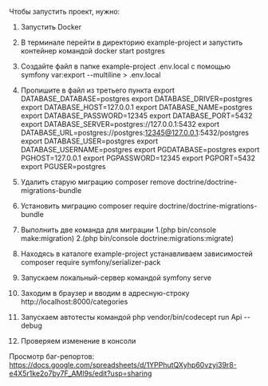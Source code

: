 Чтобы запустить проект, нужно:
1. Запустить Docker
2. В терминале перейти в директорию example-project и запустить контейнер командой docker start postgres
3. Создайте файл в папке example-project .env.local с помощью symfony var:export --multiline > .env.local
4. Пропишите в файл из третьего пункта
   export DATABASE_DATABASE=postgres
   export DATABASE_DRIVER=postgres
   export DATABASE_HOST=127.0.0.1
   export DATABASE_NAME=postgres
   export DATABASE_PASSWORD=12345
   export DATABASE_PORT=5432
   export DATABASE_SERVER=postgres://127.0.0.1:5432
   export DATABASE_URL=postgres://postgres:12345@127.0.0.1:5432/postgres
   export DATABASE_USER=postgres
   export DATABASE_USERNAME=postgres
   export PGDATABASE=postgres
   export PGHOST=127.0.0.1
   export PGPASSWORD=12345
   export PGPORT=5432
   export PGUSER=postgres

5. Удалить старую миграцию composer remove doctrine/doctrine-migrations-bundle
6. Установить миграцию composer require doctrine/doctrine-migrations-bundle
7. Выполнить две команда для миграции  1.(php bin/console make:migration) 2.(php bin/console doctrine:migrations:migrate)
8. Находясь в каталоге example-project устанавливаем зависимостей composer require symfony/serializer-pack
9. Запускаем локальный-сервер командой symfony serve
10. Заходим в браузер и вводим в адресную-строку http://localhost:8000/categories
11. Запускаем автотесты командой php vendor/bin/codecept run Api --debug
12. Проверяем изменение в консоли

Просмотр баг-репортов: https://docs.google.com/spreadsheets/d/1YPPhutQXyhp60vzyi39r8-e4X5r1ke2o7by7F_AMl9s/edit?usp=sharing